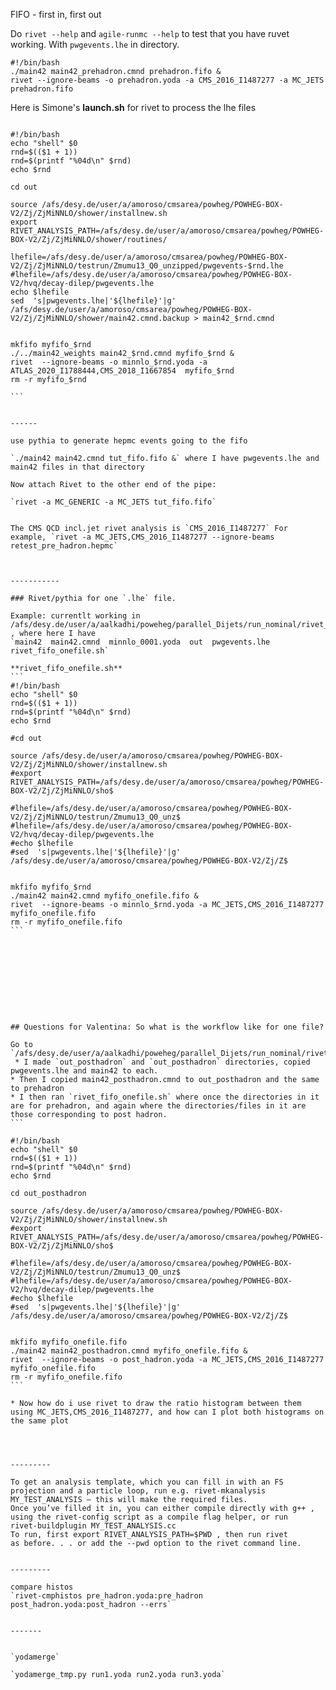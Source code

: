 FIFO - first in, first out

Do `rivet --help` and `agile-runmc --help` to test that you have ruvet working.
With `pwgevents.lhe` in directory.
```
#!/bin/bash
./main42 main42_prehadron.cmnd prehadron.fifo &
rivet --ignore-beams -o prehadron.yoda -a CMS_2016_I1487277 -a MC_JETS prehadron.fifo
```

Here is Simone's **launch.sh** for rivet to process the lhe files

````

#!/bin/bash
echo "shell" $0
rnd=$(($1 + 1))
rnd=$(printf "%04d\n" $rnd)
echo $rnd

cd out

source /afs/desy.de/user/a/amoroso/cmsarea/powheg/POWHEG-BOX-V2/Zj/ZjMiNNLO/shower/installnew.sh
export RIVET_ANALYSIS_PATH=/afs/desy.de/user/a/amoroso/cmsarea/powheg/POWHEG-BOX-V2/Zj/ZjMiNNLO/shower/routines/

lhefile=/afs/desy.de/user/a/amoroso/cmsarea/powheg/POWHEG-BOX-V2/Zj/ZjMiNNLO/testrun/Zmumu13_Q0_unzipped/pwgevents-$rnd.lhe
#lhefile=/afs/desy.de/user/a/amoroso/cmsarea/powheg/POWHEG-BOX-V2/hvq/decay-dilep/pwgevents.lhe
echo $lhefile
sed  's|pwgevents.lhe|'${lhefile}'|g' /afs/desy.de/user/a/amoroso/cmsarea/powheg/POWHEG-BOX-V2/Zj/ZjMiNNLO/shower/main42.cmnd.backup > main42_$rnd.cmnd


mkfifo myfifo_$rnd
./../main42_weights main42_$rnd.cmnd myfifo_$rnd &
rivet  --ignore-beams -o minnlo_$rnd.yoda -a ATLAS_2020_I1788444,CMS_2018_I1667854  myfifo_$rnd
rm -r myfifo_$rnd

```


------

use pythia to generate hepmc events going to the fifo

`./main42 main42.cmnd tut_fifo.fifo &` where I have pwgevents.lhe and main42 files in that directory

Now attach Rivet to the other end of the pipe:

`rivet -a MC_GENERIC -a MC_JETS tut_fifo.fifo`


The CMS QCD incl.jet rivet analysis is `CMS_2016_I1487277` For example, `rivet -a MC_JETS,CMS_2016_I1487277 --ignore-beams retest_pre_hadron.hepmc`



-----------

### Rivet/pythia for one `.lhe` file.

Example: currentlt working in /afs/desy.de/user/a/aalkadhi/poweheg/parallel_Dijets/run_nominal/rivet_pythia , where here I have
`main42  main42.cmnd  minnlo_0001.yoda  out  pwgevents.lhe  rivet_fifo_onefile.sh`

**rivet_fifo_onefile.sh**
```
#!/bin/bash
echo "shell" $0
rnd=$(($1 + 1))
rnd=$(printf "%04d\n" $rnd)
echo $rnd

#cd out

source /afs/desy.de/user/a/amoroso/cmsarea/powheg/POWHEG-BOX-V2/Zj/ZjMiNNLO/shower/installnew.sh
#export RIVET_ANALYSIS_PATH=/afs/desy.de/user/a/amoroso/cmsarea/powheg/POWHEG-BOX-V2/Zj/ZjMiNNLO/sho$

#lhefile=/afs/desy.de/user/a/amoroso/cmsarea/powheg/POWHEG-BOX-V2/Zj/ZjMiNNLO/testrun/Zmumu13_Q0_unz$
#lhefile=/afs/desy.de/user/a/amoroso/cmsarea/powheg/POWHEG-BOX-V2/hvq/decay-dilep/pwgevents.lhe
#echo $lhefile
#sed  's|pwgevents.lhe|'${lhefile}'|g' /afs/desy.de/user/a/amoroso/cmsarea/powheg/POWHEG-BOX-V2/Zj/Z$


mkfifo myfifo_$rnd
./main42 main42.cmnd myfifo_onefile.fifo &
rivet  --ignore-beams -o minnlo_$rnd.yoda -a MC_JETS,CMS_2016_I1487277  myfifo_onefile.fifo
rm -r myfifo_onefile.fifo
```










## Questions for Valentina: So what is the workflow like for one file?

Go to `/afs/desy.de/user/a/aalkadhi/poweheg/parallel_Dijets/run_nominal/rivet_pythia`
 * I made `out_posthadron` and `out_posthadron` directories, copied pwgevents.lhe and main42 to each.
* Then I copied main42_posthadron.cmnd to out_posthadron and the same to prehadron
* I then ran `rivet_fifo_onefile.sh` where once the directories in it are for prehadron, and again where the directories/files in it are those corresponding to post hadron.
```

#!/bin/bash
echo "shell" $0
rnd=$(($1 + 1))
rnd=$(printf "%04d\n" $rnd)
echo $rnd

cd out_posthadron

source /afs/desy.de/user/a/amoroso/cmsarea/powheg/POWHEG-BOX-V2/Zj/ZjMiNNLO/shower/installnew.sh
#export RIVET_ANALYSIS_PATH=/afs/desy.de/user/a/amoroso/cmsarea/powheg/POWHEG-BOX-V2/Zj/ZjMiNNLO/sho$

#lhefile=/afs/desy.de/user/a/amoroso/cmsarea/powheg/POWHEG-BOX-V2/Zj/ZjMiNNLO/testrun/Zmumu13_Q0_unz$
#lhefile=/afs/desy.de/user/a/amoroso/cmsarea/powheg/POWHEG-BOX-V2/hvq/decay-dilep/pwgevents.lhe
#echo $lhefile
#sed  's|pwgevents.lhe|'${lhefile}'|g' /afs/desy.de/user/a/amoroso/cmsarea/powheg/POWHEG-BOX-V2/Zj/Z$


mkfifo myfifo_onefile.fifo
./main42 main42_posthadron.cmnd myfifo_onefile.fifo &
rivet  --ignore-beams -o post_hadron.yoda -a MC_JETS,CMS_2016_I1487277  myfifo_onefile.fifo
rm -r myfifo_onefile.fifo
```

* Now how do i use rivet to draw the ratio histogram between them using MC_JETS,CMS_2016_I1487277, and how can I plot both histograms on the same plot




---------

To get an analysis template, which you can fill in with an FS
projection and a particle loop, run e.g. rivet-mkanalysis
MY_TEST_ANALYSIS – this will make the required files.
Once you’ve filled it in, you can either compile directly with g++ ,
using the rivet-config script as a compile flag helper, or run
rivet-buildplugin MY_TEST_ANALYSIS.cc
To run, first export RIVET_ANALYSIS_PATH=$PWD , then run rivet
as before. . . or add the --pwd option to the rivet command line.


---------

compare histos
`rivet-cmphistos pre_hadron.yoda:pre_hadron post_hadron.yoda:post_hadron --errs`


-------


`yodamerge`

`yodamerge_tmp.py run1.yoda run2.yoda run3.yoda`
